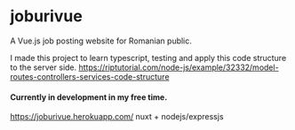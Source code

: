# joburivue
 
 A Vue.js job posting website for Romanian public.
 
 I made this project to learn typescript, testing and apply this code structure to the server side.
 https://riptutorial.com/node-js/example/32332/model-routes-controllers-services-code-structure
<br>
 #### Currently in development in my free time.
 
https://joburivue.herokuapp.com/
nuxt + nodejs/expressjs
